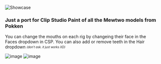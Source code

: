 ![Showcase](https://user-images.githubusercontent.com/47396668/222947823-c9520f0d-5904-4444-821e-80cb1e58b775.png)

### Just a port for Clip Studio Paint of all the Mewtwo models from Pokken

You can change the mouths on each rig by changeing their face in the Faces dropdown in CSP. You can also add or remove teeth in the Hair dropdown <sub><sup>*(don't ask. it just works XD)*</sup></sub>

![image](https://user-images.githubusercontent.com/47396668/222949517-d2c5da10-d9a5-4111-91b5-299437219ea4.png)
![image](https://user-images.githubusercontent.com/47396668/222949530-a2b8a06b-5497-482d-a63e-381a12c83e0f.png)
